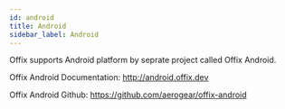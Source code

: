 ```yaml
---
id: android
title: Android 
sidebar_label: Android
---
```


Offix supports Android platform by seprate project called Offix Android. 

Offix Android Documentation:
http://android.offix.dev

Offix Android Github:
https://github.com/aerogear/offix-android